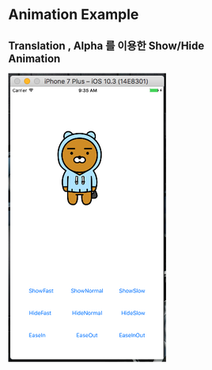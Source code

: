 # Animation Example
## Translation , Alpha 를 이용한 Show/Hide Animation

![alt text](https://github.com/Sgeuni/LearnObjectiveC/blob/master/exAnimation/example.png) </br> 
